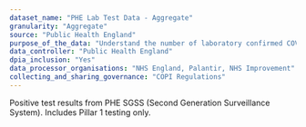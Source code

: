 ```yaml
---
dataset_name: "PHE Lab Test Data - Aggregate"
granularity: "Aggregate"
source: "Public Health England"
purpose_of_the_data: "Understand the number of laboratory confirmed COVID-19 cases"
data_controller: "Public Health England"
dpia_inclusion: "Yes"
data_processor_organisations: "NHS England, Palantir, NHS Improvement"
collecting_and_sharing_governance: "COPI Regulations"
---
```

Positive test results from PHE SGSS (Second Generation Surveillance System). Includes Pillar 1 testing only.